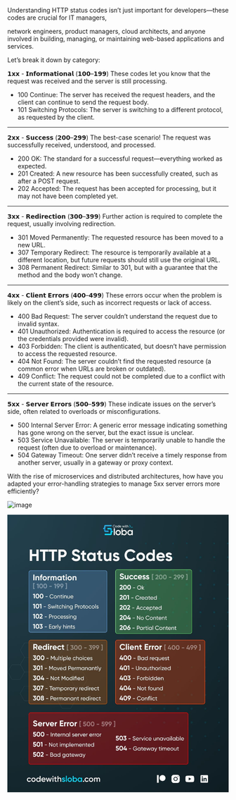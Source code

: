 Understanding HTTP status codes isn’t just important for developers—these codes are crucial for IT managers,

network engineers, product managers, cloud architects, and anyone involved in building, managing, or maintaining web-based applications and services. 

Let’s break it down by category:

𝟭𝘅𝘅 - 𝗜𝗻𝗳𝗼𝗿𝗺𝗮𝘁𝗶𝗼𝗻𝗮𝗹 (𝟭𝟬𝟬–𝟭𝟵𝟵) 
These codes let you know that the request was received and the server is still processing. 
- 100 Continue: The server has received the request headers, and the client can continue to send the request body. 
- 101 Switching Protocols: The server is switching to a different protocol, as requested by the client.

---

𝟮𝘅𝘅 - 𝗦𝘂𝗰𝗰𝗲𝘀𝘀 (𝟮𝟬𝟬–𝟮𝟵𝟵) 
The best-case scenario! The request was successfully received, understood, and processed. 
- 200 OK: The standard for a successful request—everything worked as expected. 
- 201 Created: A new resource has been successfully created, such as after a POST request. 
- 202 Accepted: The request has been accepted for processing, but it may not have been completed yet. 

---

𝟯𝘅𝘅 - 𝗥𝗲𝗱𝗶𝗿𝗲𝗰𝘁𝗶𝗼𝗻 (𝟯𝟬𝟬–𝟯𝟵𝟵) 
Further action is required to complete the request, usually involving redirection. 
- 301 Moved Permanently: The requested resource has been moved to a new URL. 
- 307 Temporary Redirect: The resource is temporarily available at a different location, but future requests should still use the original URL. 
- 308 Permanent Redirect: Similar to 301, but with a guarantee that the method and the body won’t change.

---

𝟰𝘅𝘅 - 𝗖𝗹𝗶𝗲𝗻𝘁 𝗘𝗿𝗿𝗼𝗿𝘀 (𝟰𝟬𝟬–𝟰𝟵𝟵) 
These errors occur when the problem is likely on the client’s side, such as incorrect requests or lack of access. 
- 400 Bad Request: The server couldn’t understand the request due to invalid syntax. 
- 401 Unauthorized: Authentication is required to access the resource (or the credentials provided were invalid). 
- 403 Forbidden: The client is authenticated, but doesn’t have permission to access the requested resource. 
- 404 Not Found: The server couldn’t find the requested resource (a common error when URLs are broken or outdated). 
- 409 Conflict: The request could not be completed due to a conflict with the current state of the resource.

---

𝟱𝘅𝘅 - 𝗦𝗲𝗿𝘃𝗲𝗿 𝗘𝗿𝗿𝗼𝗿𝘀 (𝟱𝟬𝟬–𝟱𝟵𝟵) 
These indicate issues on the server’s side, often related to overloads or misconfigurations. 
- 500 Internal Server Error: A generic error message indicating something has gone wrong on the server, but the exact issue is unclear. 
- 503 Service Unavailable: The server is temporarily unable to handle the request (often due to overload or maintenance). 
- 504 Gateway Timeout: One server didn’t receive a timely response from another server, usually in a gateway or proxy context.

With the rise of microservices and distributed architectures, how have you adapted your error-handling strategies to manage 5xx server errors more efficiently?

![image](https://github.com/user-attachments/assets/c645a176-e7a1-478b-beb8-2a8d9987daab)


![𝙃𝙏𝙏𝙋 𝙎𝙩𝙖𝙩𝙪𝙨 𝘾𝙤𝙙𝙚𝙨](<𝙃𝙏𝙏𝙋 𝙎𝙩𝙖𝙩𝙪𝙨 𝘾𝙤𝙙𝙚𝙨 .jpg>)
